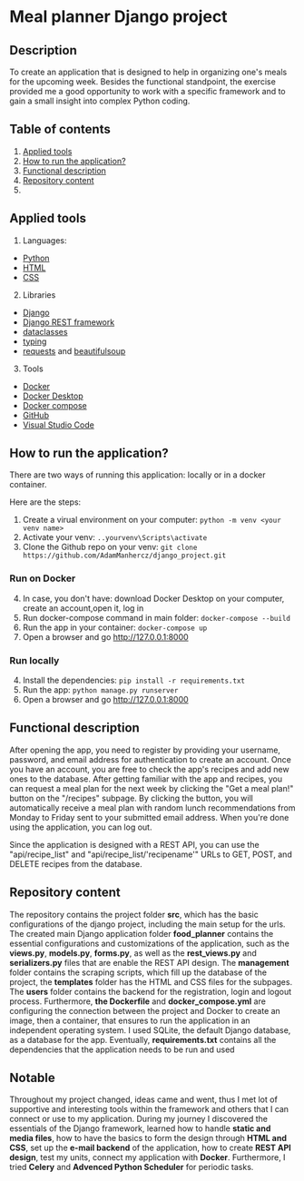 # Meal planner Django project

## Description
To create an application that is designed to help in organizing one's meals for the upcoming week. Besides the functional standpoint, the exercise provided me a good opportunity to work with a specific framework and to gain a small insight into complex Python coding.

## Table of contents
1. [Applied tools](#applied-tools)
2. [How to run the application?](#how-to-run-the-application)
3. [Functional description](#functional-description)
4. [Repository content](#repository-content)
5. []()

## Applied tools

1. Languages:
- [Python](https://www.python.org/)
- [HTML](https://developer.mozilla.org/en-US/docs/Web/HTML)
- [CSS](https://developer.mozilla.org/en-US/docs/Web/CSS)

2. Libraries
- [Django](https://www.djangoproject.com/)
- [Django REST framework](https://www.django-rest-framework.org/)
- [dataclasses](https://docs.python.org/3/library/dataclasses.html)
- [typing](https://docs.python.org/3/library/typing.html)
- [requests](https://requests.readthedocs.io/en/latest/) and [beautifulsoup](https://pypi.org/project/beautifulsoup4/)

3. Tools
- [Docker](https://www.docker.com/)
- [Docker Desktop](https://www.docker.com/products/docker-desktop/)
- [Docker compose](https://docs.docker.com/compose/)
- [GitHub](https://github.com/) 
- [Visual Studio Code](https://code.visualstudio.com/)

## How to run the application?

There are two ways of running this application: locally or in a docker container.

Here are the steps:

1. Create a virual environment on your computer: `python -m venv <your venv name>`
2. Activate your venv: `..yourvenv\Scripts\activate`
3. Clone the Github repo on your venv: `git clone https://github.com/AdamManhercz/django_project.git`

### Run on Docker

4. In case, you don't have: download Docker Desktop on your computer, create an account,open it, log in
5. Run docker-compose command in main folder: `docker-compose --build`
6. Run the app in your container: `docker-compose up`
7. Open a browser and go http://127.0.0.1:8000

### Run locally

4. Install the dependencies: `pip install -r requirements.txt`
5. Run the app: `python manage.py runserver`
6. Open a browser and go http://127.0.0.1:8000


## Functional description

After opening the app, you need to register by providing your username, password, and email address for authentication to create an account. Once you have an account, you are free to check the app's recipes and add new ones to the database. After getting familiar with the app and recipes, you can request a meal plan for the next week by clicking the "Get a meal plan!" button on the "/recipes" subpage. By clicking the button, you will automatically receive a meal plan with random lunch recommendations from Monday to Friday sent to your submitted email address. When you're done using the application, you can log out.

Since the application is designed with a REST API, you can use the "api/recipe_list" and "api/recipe_list/'recipename'" URLs to GET, POST, and DELETE recipes from the database.

## Repository content

The repository contains the project folder **src**, which has the basic configurations of the django project, including the main setup for the urls. The created main Django application folder **food_planner** contains the essential configurations and customizations of the application, such as the **views.py**, **models.py**, **forms.py**, as well as the **rest_views.py** and **serializers.py** files that are enable the REST API design. 
The **management** folder contains the scraping scripts, which fill up the database of the project, the **templates** folder has the HTML and CSS files for the subpages. The **users** folder contains the backend for the registration, login and logout process.
Furthermore, **the Dockerfile** and **docker_compose.yml** are configuring the connection between the project and Docker to create an image, then a container, that ensures to run the application in an independent operating system. 
I used SQLite, the default Django database, as a database for the app. 
Eventually, **requirements.txt** contains all the dependencies that the application needs to be run and used 


 ## Notable 

 Throughout my project changed, ideas came and went, thus I met lot of supportive and interesting tools within the framework and others that I can connect or use to my application. During my journey I discovered the essentials of the Django framework, learned how to handle **static and media files**, how to have the basics to form the design through **HTML and CSS**, set up the **e-mail backend** of the application, how to create **REST API design**, test my units, connect my application with **Docker**. Furthermore, I tried **Celery** and **Advenced Python Scheduler** for periodic tasks.
